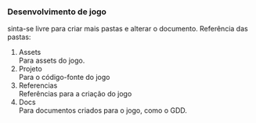 ### Desenvolvimento de jogo
sinta-se livre para criar mais pastas e alterar o documento.
Referência das pastas:
1. Assets 
</br>Para assets do jogo.
2. Projeto 
</br>Para o código-fonte do jogo 
3. Referencias 
</br>Referências para a criação do jogo
4. Docs 
</br>Para documentos criados para o jogo, como o GDD.
